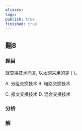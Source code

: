 ```yaml
---
aliases: 
tags: 
publish: true
finished: true
---
```

## 题8
### 题目
就交换技术而言, 以太网采用的是 ( )。

A. 分组交换技术 B. 电路交换技术

C. 报文交换技术 D. 混合交换技术
### 分析

### 解
